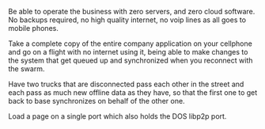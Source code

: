 Be able to operate the business with zero servers, and zero cloud software.  No backups required, no high quality internet, no voip lines as all goes to mobile phones.

Take a complete copy of the entire company application on your cellphone and go on a flight with no internet using it, being able to make changes to the system that get queued up and synchronized when you reconnect with the swarm.

Have two trucks that are disconnected pass each other in the street and each pass as much new offline data as they have, so that the first one to get back to base synchronizes on behalf of the other one.

Load a page on a single port which also holds the DOS libp2p port.